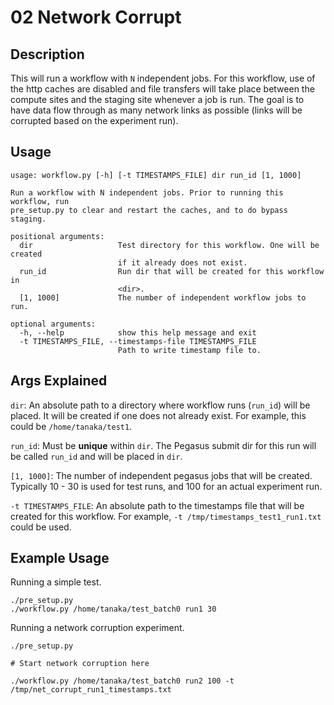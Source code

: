 # 02 Network Corrupt

## Description

This will run a workflow with `N` independent jobs. For this workflow, use of
the http caches are disabled and file transfers will take place between the
compute sites and the staging site whenever a job is run. The goal is to have
data flow through as many network links as possible (links will be corrupted based
on the experiment run). 

## Usage
```
usage: workflow.py [-h] [-t TIMESTAMPS_FILE] dir run_id [1, 1000]

Run a workflow with N independent jobs. Prior to running this workflow, run
pre_setup.py to clear and restart the caches, and to do bypass staging.

positional arguments:
  dir                   Test directory for this workflow. One will be created
                        if it already does not exist.
  run_id                Run dir that will be created for this workflow in
                        <dir>.
  [1, 1000]             The number of independent workflow jobs to run.

optional arguments:
  -h, --help            show this help message and exit
  -t TIMESTAMPS_FILE, --timestamps-file TIMESTAMPS_FILE
                        Path to write timestamp file to.
```

## Args Explained

`dir`: An absolute path to a directory where workflow runs (`run_id`) will be placed. 
It will be created if one does not already exist. For example, this could be `/home/tanaka/test1`.

`run_id`: Must be **unique** within `dir`. The Pegasus submit dir for this run will be called `run_id`
and will be placed in `dir`.

`[1, 1000]`: The number of independent pegasus jobs that will be created. Typically 10 - 30 is used
for test runs, and 100 for an actual experiment run.

`-t TIMESTAMPS_FILE`: An absolute path to the timestamps file that will be created for this workflow.
For example,  `-t /tmp/timestamps_test1_run1.txt` could be used. 

## Example Usage
Running a simple test.
```
./pre_setup.py
./workflow.py /home/tanaka/test_batch0 run1 30
```

Running a network corruption experiment.
```
./pre_setup.py

# Start network corruption here

./workflow.py /home/tanaka/test_batch0 run2 100 -t /tmp/net_corrupt_run1_timestamps.txt
```


